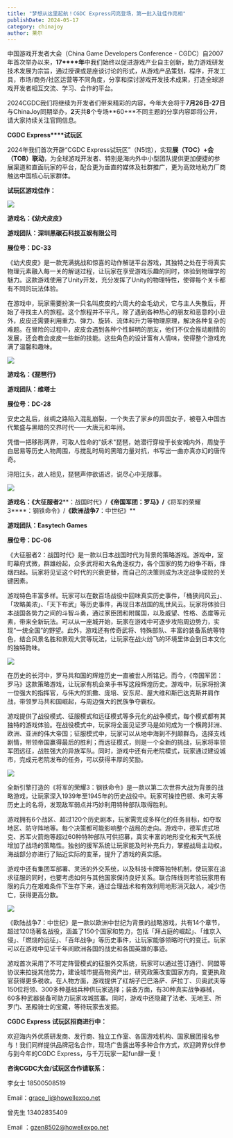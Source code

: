 ```yaml
---
title: "梦想从这里起航！CGDC Express闪亮登场，第一批入驻佳作亮相"
publishDate: 2024-05-17
category: chinajoy
author: 莱尔
---
```


中国游戏开发者大会（China Game Developers Conference - CGDC）自2007年首次举办以来，**17****年**中我们始终以促进游戏产业自主创新，助力游戏研发技术发展为宗旨，通过授课或是座谈讨论的形式，从游戏产品策划，程序，开发工具，市场/商务/社区运营等不同角度，分享和探讨游戏开发技术成果，打造全球游戏开发者相互交流、学习、合作的平台。

2024CGDC我们将继续为开发者们带来精彩的内容，今年大会将于**7月26日-27日**与ChinaJoy同期举办，**2**天共**8**个专场**60+**不同主题的分享内容即将公开，请大家持续关注官网信息。

**CGDC Express****试玩区**

2024年我们首次开辟“CGDC Express试玩区”（N5馆），实现**展（TOC）+会（TOB）联动**，为全球游戏开发者、特别是海内外中小型团队提供更加便捷的参展渠道和直面玩家的平台，配合更为垂直的媒体及社群推广，更为高效地助力厂商触达中国核心玩家群体。

**试玩区游戏佳作：**

![](https://ec-net-1251389766.cos.ap-shanghai.myqcloud.com/wp-content/uploads/2024/05/20240517135245802-1024x576.jpg)

**游戏名：《幼犬皮皮》**

**游戏团队：深圳黑碳石科技互娱有限公司**

**展位号：DC-33**

《幼犬皮皮》是一款充满挑战和惊喜的动作解谜平台游戏，其独特之处在于将真实物理元素融入每一关的解谜过程，让玩家在享受游戏乐趣的同时，体验到物理学的魅力。这款游戏使用了Unity开发，充分发挥了Unity的物理特性，使得每个关卡都有不同的玩法体验。

在游戏中，玩家需要扮演一只名叫皮皮的六周大的金毛幼犬，它与主人失散后，开始了寻找主人的旅程。这个旅程并不平凡，除了遇到各种热心的朋友和恶意的小丑外，皮皮还需要利用重力、弹力、旋转、流体和升力等物理原理，解决各种复杂的难题。在冒险的过程中，皮皮会遇到各种个性鲜明的朋友，他们不仅会推动剧情的发展，还会教会皮皮一些新的技能。这些角色的设计富有人情味，使得整个游戏充满了温馨和趣味。

![](https://ec-net-1251389766.cos.ap-shanghai.myqcloud.com/wp-content/uploads/2024/05/20240517135247119.jpg)

**游戏名：《琵琶行》**

**游戏团队：维塔士**

**展位号：DC-28**

安史之乱后，丝绸之路陷入混乱崩裂，一个失去了家乡的异国女子，被卷入中国古代繁盛与黑暗的交界时代——大唐元和年间。

凭借一把移形两界，可取人性命的"妖术"琵琶，她潜行穿梭于长安城内外，周旋于白居易等历史人物周围，与搅乱时局的黑暗力量对抗，书写出一曲亦真亦幻的唐传奇。

浔阳江头，故人相见，琵琶声停欲语迟，说尽心中无限事。

![](https://ec-net-1251389766.cos.ap-shanghai.myqcloud.com/wp-content/uploads/2024/05/20240517135251733.jpg)

**游戏名：《大征服者2****：战国时代》/****《帝国军团：罗马》/****《将军的荣耀3****：钢铁命令》/****《欧洲战争7****：中世纪》**

**游戏团队：Easytech Games**

**展位号：DC-06**

《大征服者2：战国时代》是一款以日本战国时代为背景的策略游戏。游戏中，室町幕府式微，群雄纷起，众多武将和大名角逐权力，各个国家的势力纷争不断，烽烟四起。玩家将见证这个时代的兴衰更替，而自己的决策则成为决定战争成败的关键因素。

游戏特色丰富多样。玩家可以在数百场战役中回味真实历史事件，「桶狭间风云」、「攻略美浓」、「天下布武」等历史事件，再现日本战国的乱世风云。玩家将体验日本战国各势力之间的斗智斗勇，通过家臣团和附属国，以及威望、性格、态度等元素，带来全新玩法。可以从一座城开始，玩家在游戏中可逐步攻陷周边势力，实现“一统全国”的野望。此外，游戏还有传奇武将、特殊部队、丰富的装备系统等特色，结合风景名胜和景观大赏等玩法，让玩家在战火纷飞的环境里体会到日本文化的独特韵味。

![](https://ec-net-1251389766.cos.ap-shanghai.myqcloud.com/wp-content/uploads/2024/05/20240517135253858.jpg)

在历史的长河中，罗马共和国的辉煌历史一直被世人所铭记。而今，《帝国军团：罗马》这款策略游戏，让玩家有机会亲手书写这段辉煌历史。游戏中，玩家将扮演一位强大的指挥官，与伟大的凯撒、庞培、安东尼、屋大维和斯巴达克斯并肩作战，带领罗马共和国崛起，与周边强大的民族争夺霸权。

游戏提供了战役模式、征服模式和远征模式等多元化的战争模式，每个模式都有其独特的游戏体验。在战役模式中，玩家将全面见证罗马是如何成为一个横跨非洲、欧洲、亚洲的伟大帝国；征服模式中，玩家可以从地中海到不列颠群岛，选择支线剧情，带领帝国赢得最后的胜利；而远征模式，则是一个全新的挑战，玩家将率领军团远征，战胜强大的异族军队。同时，游戏中还有元老院模式，玩家通过建设城市，完成元老院发布的任务，可以获得丰厚的奖励。

![](https://ec-net-1251389766.cos.ap-shanghai.myqcloud.com/wp-content/uploads/2024/05/20240517135255501.jpg)

全新引擎打造的《将军的荣耀3：钢铁命令》是一款以第二次世界大战为背景的战略游戏，让玩家深入1939年至1945年的历史战役中。玩家可操控巴顿、朱可夫等历史上的名将，发现敌军弱点并巧妙利用特种部队取得胜利。

游戏拥有6个战区、超过120个历史剧本，玩家需完成多样化的任务目标，如夺取地区、防守阵地等。每个决策都可能影响整个战局的走向。游戏中，德军虎式坦克、苏军火箭炮等超过60种特种部队可供招募，真实丰富的地形变化和天气系统增加了战场的策略性。独创的援军系统让玩家能及时补充兵力，掌握战局主动权。海战部分亦进行了贴近实际的变革，提升了游戏的真实感。

游戏中还有集团军部署、灵活的外交系统，以及科技卡牌等独特机制，使玩家在追求征服的同时，也要考虑如何与其他国家保持良好关系。联合阵线则考验玩家用有限的兵力在艰难条件下生存下来，通过合理战术和有效利用地形消灭敌人，减少伤亡，获得更高分数。

![](https://ec-net-1251389766.cos.ap-shanghai.myqcloud.com/wp-content/uploads/2024/05/20240517135256141.jpg)

《欧陆战争7：中世纪》是一款以欧洲中世纪为背景的战略游戏，共有14个章节，超过120场著名战役，涵盖了150个国家和势力，包括「拜占庭的崛起」、「维京入侵」、「燃烧的远征」、「百年战争」等历史事件，让玩家能够领略时代的变迁。玩家可以在游戏中见证千年间欧洲各国的战史和各国英雄的事迹。

游戏首次采用了不可定阵营模式的征服外交系统，玩家可以通过签订通行、同盟等协议来拉拢其他势力，建设城市提高物资产出，研究政策改变国家方向，变更执政官获得更多税收。在人物方面，游戏提供了红胡子巴巴洛萨、萨拉丁、贝奥武夫等150位将领、300多种基础兵种供玩家选择；装备方面，有30种真实战争器械，60多种武器装备可助力玩家攻城拔寨。同时，游戏中还隐藏了法老、无地王、所罗门、圣殿骑士的宝藏，等待玩家去发掘。

**CGDC Express** **试玩区招商进行中：**

欢迎海内外优质研发商、发行商、独立工作室、各国游戏机构、国家展团报名参与！我们同样提供品牌冠名合作，现场广告露出等多种合作方式，欢迎跨界伙伴参与到今年的CGDC Express，与千万玩家一起fun肆一夏！

**咨询CGDC大会/试玩区合作请联系：**

李女士 18500508519

Email：[grace\_li@howellexpo.net](mailto:grace_li@howellexpo.net)

曾先生 13402835409

Email ：[gzen8502@howellexpo.net](mailto:gzen8502@howellexpo.net)
